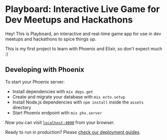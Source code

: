 # Playboard: Interactive Live Game for Dev Meetups and Hackathons

Hey! This is Playboard, an interactive and real-time game app for use in dev meetups and hackathons to spice things up.

This is my first project to learn with Phoenix and Elixir, so don't expect much :)

## Developing with Phoenix

To start your Phoenix server:

- Install dependencies with `mix deps.get`
- Create and migrate your database with `mix ecto.setup`
- Install Node.js dependencies with `npm install` inside the `assets` directory
- Start Phoenix endpoint with `mix phx.server`

Now you can visit [`localhost:4000`](http://localhost:4000) from your browser.

Ready to run in production? Please [check our deployment guides](https://hexdocs.pm/phoenix/deployment.html).
